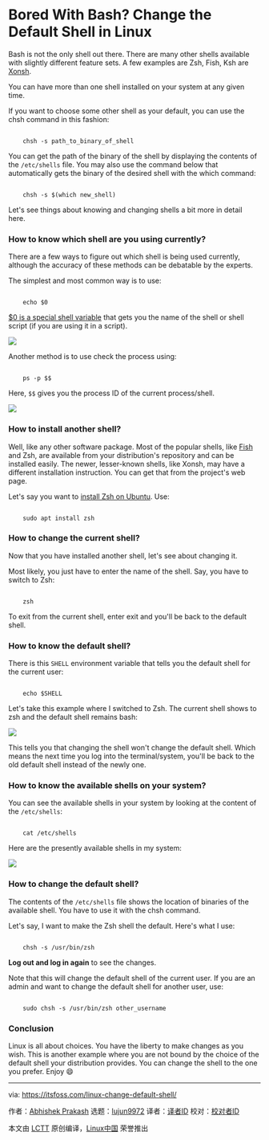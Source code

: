 [#]: subject: "Bored With Bash? Change the Default Shell in Linux"
[#]: via: "https://itsfoss.com/linux-change-default-shell/"
[#]: author: "Abhishek Prakash https://itsfoss.com/author/abhishek/"
[#]: collector: "lujun9972/lctt-scripts-1700446145"
[#]: translator: " "
[#]: reviewer: " "
[#]: publisher: " "
[#]: url: " "

Bored With Bash? Change the Default Shell in Linux
======

Bash is not the only shell out there. There are many other shells available with slightly different feature sets. A few examples are Zsh, Fish, Ksh are [Xonsh][1].

You can have more than one shell installed on your system at any given time.

If you want to choose some other shell as your default, you can use the chsh command in this fashion:

```

    chsh -s path_to_binary_of_shell

```

You can get the path of the binary of the shell by displaying the contents of the `/etc/shells` file. You may also use the command below that automatically gets the binary of the desired shell with the which command:

```

    chsh -s $(which new_shell)

```

Let's see things about knowing and changing shells a bit more in detail here.

### How to know which shell are you using currently?

There are a few ways to figure out which shell is being used currently, although the accuracy of these methods can be debatable by the experts.

The simplest and most common way is to use:

```

    echo $0

```

[$0 is a special shell variable][2] that gets you the name of the shell or shell script (if you are using it in a script).

![][3]

Another method is to use check the process using:

```

    ps -p $$

```

Here, `$$` gives you the process ID of the current process/shell.

![][4]

### How to install another shell?

Well, like any other software package. Most of the popular shells, like [Fish][5] and Zsh, are available from your distribution's repository and can be installed easily. The newer, lesser-known shells, like Xonsh, may have a different installation instruction. You can get that from the project's web page.

Let's say you want to [install Zsh on Ubuntu][6]. Use:

```

    sudo apt install zsh

```

### How to change the current shell?

Now that you have installed another shell, let's see about changing it.

Most likely, you just have to enter the name of the shell. Say, you have to switch to Zsh:

```

    zsh

```

To exit from the current shell, enter exit and you'll be back to the default shell.

### How to know the default shell?

There is this `SHELL` environment variable that tells you the default shell for the current user:

```

    echo $SHELL

```

Let's take this example where I switched to Zsh. The current shell shows to zsh and the default shell remains bash:

![][7]

This tells you that changing the shell won't change the default shell. Which means the next time you log into the terminal/system, you'll be back to the old default shell instead of the newly one.

### How to know the available shells on your system?

You can see the available shells in your system by looking at the content of the `/etc/shells`:

```

    cat /etc/shells

```

Here are the presently available shells in my system:

![][8]

### How to change the default shell?

The contents of the `/etc/shells` file shows the location of binaries of the available shell. You have to use it with the chsh command.

Let's say, I want to make the Zsh shell the default. Here's what I use:

```

    chsh -s /usr/bin/zsh

```

**Log out and log in again** to see the changes.

Note that this will change the default shell of the current user. If you are an admin and want to change the default shell for another user, use:

```

    sudo chsh -s /usr/bin/zsh other_username

```

### Conclusion

Linux is all about choices. You have the liberty to make changes as you wish. This is another example where you are not bound by the choice of the default shell your distribution provides. You can change the shell to the one you prefer. Enjoy 😄

--------------------------------------------------------------------------------

via: https://itsfoss.com/linux-change-default-shell/

作者：[Abhishek Prakash][a]
选题：[lujun9972][b]
译者：[译者ID](https://github.com/译者ID)
校对：[校对者ID](https://github.com/校对者ID)

本文由 [LCTT](https://github.com/LCTT/TranslateProject) 原创编译，[Linux中国](https://linux.cn/) 荣誉推出

[a]: https://itsfoss.com/author/abhishek/
[b]: https://github.com/lujun9972
[1]: https://itsfoss.com/xonsh-shell/
[2]: https://linuxhandbook.com/bash-dollar-0/
[3]: https://itsfoss.com/content/images/2023/12/check-default-shell.png
[4]: https://itsfoss.com/content/images/2023/12/check-current-shell.png
[5]: https://fishshell.com/
[6]: https://itsfoss.com/zsh-ubuntu/
[7]: https://itsfoss.com/content/images/2023/12/current-shell-default-shell-1.png
[8]: https://itsfoss.com/content/images/2023/12/available-shells-1.png
